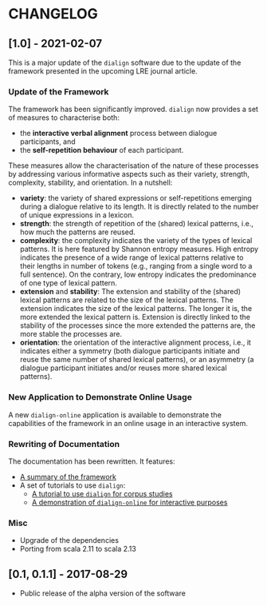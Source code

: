 # CHANGELOG

## [1.0] - 2021-02-07

This is a major update of the `dialign` software due to the update of the framework
presented in the upcoming LRE journal article.

### Update of the Framework
The framework has been significantly improved. `dialign` now provides a set of 
measures to characterise both:
- the **interactive verbal alignment** process between dialogue participants, and
- the **self-repetition behaviour** of each participant.

These measures allow the characterisation of the nature of these processes by 
addressing various informative aspects such as their variety, strength, complexity, 
stability, and orientation. In a nutshell:
- **variety**: the variety of shared expressions or self-repetitions emerging during a 
  dialogue relative to its length. It is directly related to the number of unique 
  expressions in a lexicon.
- **strength**: the strength of repetition of the (shared) lexical patterns, i.e., how 
  much the patterns are reused.
- **complexity**: the complexity indicates the variety of the types of lexical patterns. 
  It is here featured by Shannon entropy measures. High entropy indicates the presence 
  of a wide range of lexical patterns relative to their lengths in number of tokens 
  (e.g., ranging from a single word to a full sentence). On the contrary, low entropy 
  indicates the predominance of one type of lexical pattern.
- **extension** and **stability**: The extension and stability of the (shared) lexical patterns
  are related to the size of the lexical patterns. The extension indicates the size of 
  the lexical patterns. The longer it is, the more extended the lexical pattern is. 
  Extension is directly linked to the stability of the processes since the more 
  extended the patterns are, the more stable the processes are.
- **orientation**: the orientation of the interactive alignment process, i.e., it indicates 
  either a symmetry (both dialogue participants initiate and reuse the same number of 
  shared lexical patterns), or an asymmetry (a dialogue participant initiates and/or 
  reuses more shared lexical patterns).

### New Application to Demonstrate Online Usage
A new `dialign-online` application is available to demonstrate the capabilities 
of the framework in an online usage in an interactive system.

### Rewriting of Documentation
The documentation has been rewritten. It features:
- [A summary of the framework](README.md#framework)
- A set of tutorials to use `dialign`:
   + [A tutorial to use `dialign` for corpus studies](README.md#dialign-for-corpus-studies)
   + [A demonstration of `dialign-online` for interactive purposes](README.md#dialign-online-for-interactive-purposes)

### Misc
- Upgrade of the dependencies
- Porting from scala 2.11 to scala 2.13

## [0.1, 0.1.1] - 2017-08-29
* Public release of the alpha version of the software

